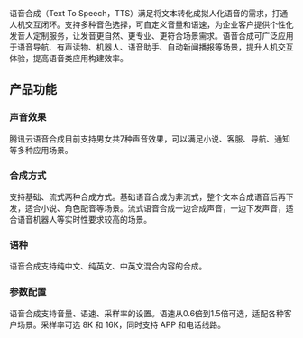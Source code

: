 ﻿语音合成（Text To Speech，TTS）满足将文本转化成拟人化语音的需求，打通人机交互闭环。支持多种音色选择，可自定义音量和语速，为企业客户提供个性化发音人定制服务，让发音更自然、更专业、更符合场景需求。语音合成可广泛应用于语音导航、有声读物、机器人、语音助手、自动新闻播报等场景，提升人机交互体验，提高语音类应用构建效率。

## 产品功能

### 声音效果
腾讯云语音合成目前支持男女共7种声音效果，可以满足小说、客服、导航、通知等多种应用场景。
### 合成方式
支持基础、流式两种合成方式。基础语音合成为非流式，整个文本合成语音后再下发，适合小说、角色配音等场景。流式语音合成一边合成声音，一边下发声音，适合语音机器人等实时性要求较高的场景。

### 语种
语音合成支持纯中文、纯英文、中英文混合内容的合成。

### 参数配置
语音合成支持音量、语速、采样率的设置。语速从0.6倍到1.5倍可选，适配各种客户场景。采样率可选 8K 和 16K，同时支持 APP 和电话线路。
